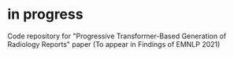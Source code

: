 # in progress
Code repository for "Progressive Transformer-Based Generation of Radiology Reports" paper (To appear in Findings of EMNLP 2021) 

